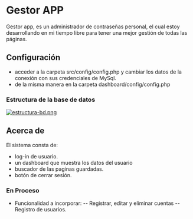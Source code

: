 # Gestor APP
Gestor app, es un administrador de contraseñas personal, el cual estoy desarrollando en mi tiempo libre para tener una mejor gestión de todas las páginas.
## Configuración 
- acceder a la carpeta src/config/config.php y cambiar los datos de la conexión con sus credenciales de MySql.
- de la misma manera en la carpeta dashboard/config/config.php

### Estructura de la base de datos
[![estructura-bd.png](https://i.postimg.cc/3N9586sJ/estructura-bd.png)](https://postimg.cc/wRtbFWxS)

## Acerca de
El sistema consta de:
- log-in de usuario.
- un dashboard que muestra los datos del usuario
- buscador de las paginas guardadas.
- botón de cerrar sesión.

### En Proceso 
- Funcionalidad a incorporar:
-- Registrar, editar y eliminar cuentas
-- Registro de usuarios.
